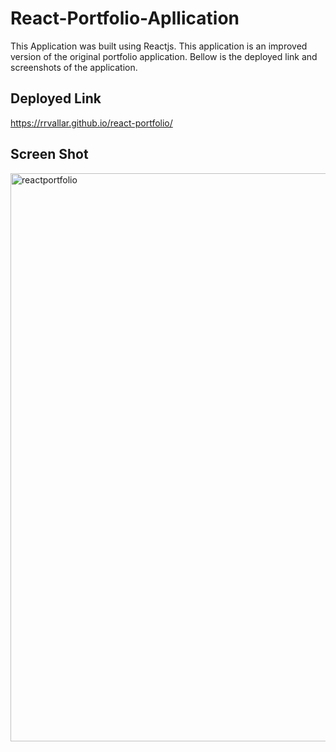 # React-Portfolio-Apllication

This Application was built using Reactjs. This application is an improved version of the original portfolio application. Bellow is the deployed link and screenshots of the application.

## Deployed Link

https://rrvallar.github.io/react-portfolio/

## Screen Shot
<img width="909" alt="reactportfolio" src="https://user-images.githubusercontent.com/103392875/195151844-83efc84b-4f5c-400f-8282-047a234f2610.png">





